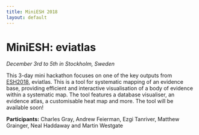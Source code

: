 ```yaml
---
title: MiniESH 2018
layout: default
---
```


<!-- Global site tag (gtag.js) - Google Analytics -->
<script async src="https://www.googletagmanager.com/gtag/js?id=UA-121833450-3"></script>
<script>
  window.dataLayer = window.dataLayer || [];
  function gtag(){dataLayer.push(arguments);}
  gtag('js', new Date());

  gtag('config', 'UA-121833450-3');
</script>

<h1>MiniESH: eviatlas</h1>
<em>December 3rd to 5th in Stockholm, Sweden</em>

This 3-day mini hackathon focuses on one of the key outputs from <a href="/pages/events/2018_04_stockholm/home.html">ESH2018</a>, eviatlas. This is a tool for systematic mapping of an evidence base, providing efficient and interactive visualisation of a body of evidence within a systematic map. The tool features a database visualiser, an evidence atlas, a customisable heat map and more. The tool will be available soon!

<strong>Participants:</strong> Charles Gray, Andrew Feierman, Ezgi Tanriver, Matthew Grainger, Neal Haddaway and Martin Westgate